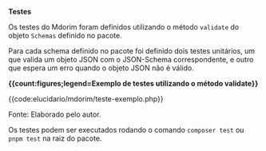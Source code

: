 **Testes**

Os testes do Mdorim foram definidos utilizando o método `validate` do objeto `Schemas` definido no pacote.

Para cada schema definido no pacote foi definido dois testes unitários, um que valida um objeto JSON com o JSON-Schema correspondente, e outro que espera um erro quando o objeto JSON não é válido.

**{{count:figures;legend=Exemplo de testes utilizando o método validate}}**

{{code:elucidario/mdorim/teste-exemplo.php}}

Fonte: Elaborado pelo autor.

Os testes podem ser executados rodando o comando `composer test` ou `pnpm test` na raiz do pacote.
